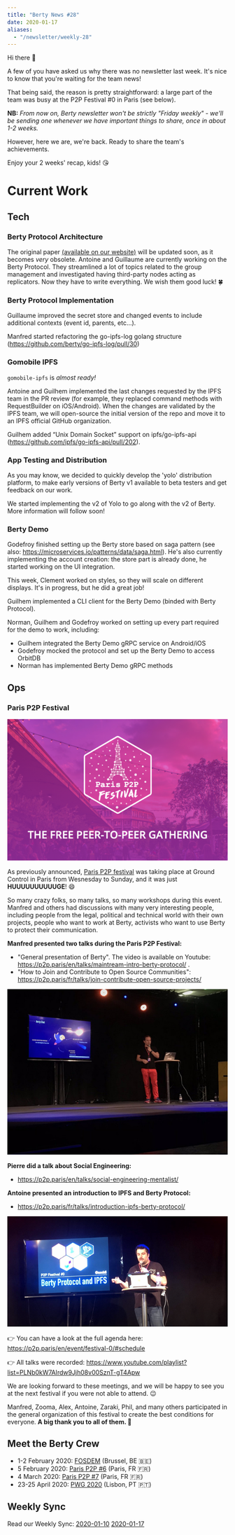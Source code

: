 ```yaml
---
title: "Berty News #28"
date: 2020-01-17
aliases:
  - "/newsletter/weekly-28"
---
```


Hi there 🙂

A few of you have asked us why there was no newsletter last week. It's nice to know that you're waiting for the team news!

That being said, the reason is pretty straightforward: a large part of the team was busy at the P2P Festival #0 in Paris (see below).

**NB:** *From now on, Berty newsletter won't be strictly "Friday weekly" - we'll be sending one whenever we have important things to share, once in about 1-2 weeks.*

However, here we are, we're back. Ready to share the team's achievements.

Enjoy your 2 weeks' recap, kids! 😘

# Current Work

## Tech

### Berty Protocol Architecture

The original paper [(available on our website)](https://berty.tech/docs/protocol/) will be updated soon, as it becomes _very_ obsolete. Antoine and Guillaume are currently working on the Berty Protocol. They streamlined a lot of topics related to the group management and investigated having third-party nodes acting as replicators. Now they have to write everything. We wish them good luck! 🍀

### Berty Protocol Implementation

Guillaume improved the secret store and changed events to include additional contexts (event id, parents, etc...).

Manfred started refactoring the go-ipfs-log golang structure (https://github.com/berty/go-ipfs-log/pull/30)

### Gomobile IPFS

`gomobile-ipfs` is _almost ready!_

Antoine and Guilhem implemented the last changes requested by the IPFS team in the PR review (for example, they replaced command methods with RequestBuilder on iOS/Android). When the changes are validated by the IPFS team, we will open-source the initial version of the repo and move it to an IPFS official GitHub organization.

Guilhem added “Unix Domain Socket” support on ipfs/go-ipfs-api (https://github.com/ipfs/go-ipfs-api/pull/202).

### App Testing and Distribution

As you may know, we decided to quickly develop the 'yolo' distribution platform, to make early versions of Berty v1 available to beta testers and get feedback on our work.

We started implementing the v2 of Yolo to go along with the v2 of Berty. More information will follow soon!

### Berty Demo

Godefroy finished setting up the Berty store based on saga pattern (see also: https://microservices.io/patterns/data/saga.html). He's also currently implementing the account creation: the store part is already done, he started working on the UI integration.

This week, Clement worked on styles, so they will scale on different displays. It's in progress, but he did a great job!

Guilhem implemented a CLI client for the Berty Demo (binded with Berty Protocol).

Norman, Guilhem and Godefroy worked on setting up every part required for the demo to work, including:

* Guilhem integrated the Berty Demo gRPC service on Android/iOS
* Godefroy mocked the protocol and set up the Berty Demo to access OrbitDB
* Norman has implemented Berty Demo gRPC methods

## Ops

### Paris P2P Festival

![image alt](parisp2pfestival.png)

As previously announced, [Paris P2P festival](https://p2p.paris/fr/event/festival-0/) was taking place at Ground Control in Paris from Wesnesday to Sunday, and it was just **HUUUUUUUUUUGE**! 😄

So many crazy folks, so many talks, so many workshops during this event. Manfred and others had discussions with many very interesting people, including people from the legal, political and technical world with their own projects, people who want to work at Berty, activists who want to use Berty to protect their communication.

**Manfred presented two talks during the Paris P2P Festival:**

- "General presentation of Berty". The video is available on Youtube: https://p2p.paris/en/talks/maintream-intro-berty-protocol/ .
- "How to Join and Contribute to Open Source Communities": https://p2p.paris/fr/talks/join-contribute-open-source-projects/



![Manfred's talk](EN3d4p-JUw-AAEb-TL.jpg)

**Pierre did a talk about Social Engineering:**

- https://p2p.paris/en/talks/social-engineering-mentalist/

**Antoine presented an introduction to IPFS and Berty Protocol:**

- https://p2p.paris/fr/talks/introduction-ipfs-berty-protocol/

![Antoine's talk](Capture-d-e-cran-2020-01-17-a-17-24-17.png)

:point_right: You can have a look at the full agenda here: https://p2p.paris/en/event/festival-0/#schedule

:point_right: All talks were recorded: https://www.youtube.com/playlist?list=PLNb0kW7AIrdw9Jjh08v00SznT-gT4Apw

We are looking forward to these meetings, and we will be happy to see you at the next festival if you were not able to attend. 😉

Manfred, Zooma, Alex, Antoine, Zaraki, Phil, and many others participated in the general organization of this festival to create the best conditions for everyone. **A big thank you to all of them. 👏**


## Meet the Berty Crew

* 1-2 February 2020: [FOSDEM](https://fosdem.org/2020/) (Brussel, BE 🇧🇪)
* 5 February 2020: [Paris P2P #6](https://p2p.paris/en/event/monthly-6/) (Paris, FR 🇫🇷)
* 4 March 2020: [Paris P2P #7](https://p2p.paris/en/event/monthly-7/) (Paris, FR 🇫🇷)
* 23-25 April 2020: [PWG 2020](https://www.worldgathering.planetiers.com/) (Lisbon, PT 🇵🇹)

## Weekly Sync

Read our Weekly Sync: [2020-01-10](https://github.com/berty/mgmt/blob/master/meeting-notes/2020/Q1/2020-01-10--staff-team-weekly-sync.md) [2020-01-17](https://github.com/berty/mgmt/blob/master/meeting-notes/2020/Q1/2020-01-17--staff-team-weekly-sync.md)
